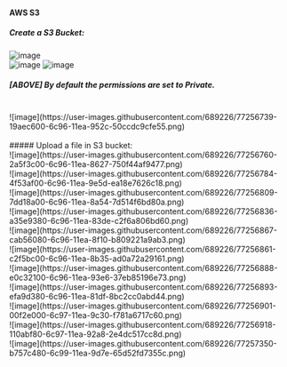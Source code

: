 #### AWS S3

##### Create a S3 Bucket:
![image](https://user-images.githubusercontent.com/689226/77256666-ac029a00-6c95-11ea-91e3-d526ea2c6310.png)
<br>
![image](https://user-images.githubusercontent.com/689226/77256720-03086f00-6c96-11ea-81cd-7909a7de771c.png)
![image](https://user-images.githubusercontent.com/689226/77257610-7496ec00-6c9b-11ea-91fe-20db76f19fec.png)
##### [ABOVE] By default the permissions are set to Private.
<br>
![image](https://user-images.githubusercontent.com/689226/77256739-19aec600-6c96-11ea-952c-50ccdc9cfe55.png)
<br>
<br>
##### Upload a file in S3 bucket:
<br>
![image](https://user-images.githubusercontent.com/689226/77256760-2a5f3c00-6c96-11ea-8627-750f44af9477.png)
<br>
![image](https://user-images.githubusercontent.com/689226/77256784-4f53af00-6c96-11ea-9e5d-ea18e7626c18.png)
<br>
![image](https://user-images.githubusercontent.com/689226/77256809-7dd18a00-6c96-11ea-8a54-7d514f6bd80a.png)
<br>
![image](https://user-images.githubusercontent.com/689226/77256836-a35e9380-6c96-11ea-83de-c2f6a806bd60.png)
<br>
![image](https://user-images.githubusercontent.com/689226/77256867-cab56080-6c96-11ea-8f10-b809221a9ab3.png)
<br>
![image](https://user-images.githubusercontent.com/689226/77256861-c2f5bc00-6c96-11ea-8b35-ad0a72a29161.png)
<br>
![image](https://user-images.githubusercontent.com/689226/77256888-e0c32100-6c96-11ea-93e6-37eb85196e73.png)
<br>
![image](https://user-images.githubusercontent.com/689226/77256893-efa9d380-6c96-11ea-81df-8bc2cc0abd44.png)
<br>
![image](https://user-images.githubusercontent.com/689226/77256901-00f2e000-6c97-11ea-9c30-f781a6717c60.png)
<br>
![image](https://user-images.githubusercontent.com/689226/77256918-110abf80-6c97-11ea-92a8-2e4dc517cc8d.png)
<br>
![image](https://user-images.githubusercontent.com/689226/77257350-b757c480-6c99-11ea-9d7e-65d52fd7355c.png)
